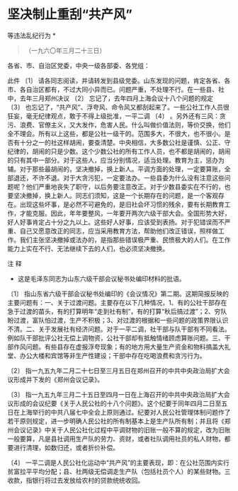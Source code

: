 #  坚决制止重刮“共产风”  
等违法乱纪行为  *

> （一九六〇年三月二十三日）

各省、市、自治区党委，中央一级各部委、各党组：

此件  〔1〕
请各同志阅读，并请转发到县级党委。山东发现的问题，肯定各省、各市、各自治区都有，不过大同小异而已。问题严重，不处理不行。在一些县、社中，去年三月郑州决议
〔2〕  忘记了，去年四月上海会议十八个问题的规定  〔3〕
也忘记了，“共产风”、浮夸风、命令风又都刮起来了。一些公社工作人员很狂妄，毫无纪律观点，敢于不得上级批准，一平二调  〔4〕
。另外还有三风：贪污、浪费、官僚主义，又大发作，危害人民。什么叫做价值法则，等价交换，他们全不理会。所有以上这些，都是公社一级干的。范围多大，不很大，也不很小。是否有十分之一的社这样胡闹，要查清楚。中央相信，大多数公社是谨慎、公正、守纪律的，胡闹的只是少数。这个少数公社的所有工作人员，也不都是胡闹的，胡闹的只有其中一部分。对于这些人，应当分别情况，适当处理。教育为主，惩办为辅。对于那些最胡闹的，坚决撤掉，换上新人。平调方面的处理，一定要算账，全部退还，不许不退。对于大贪污犯，一定要法办。一些县委为什么没有注意这些问题呢？他们严重地丧失了职守，以后务要注意改正。对于少数县委实在不行的，也要坚决撤掉，换上新人。同志们须知，这是一个长期存在的问题，是一个客观存在。出现这些坏事，是必然不可避免的，是旧社会坏习惯的残余，要有长期教育工作，才能克服。因此，年年要整风，一年要开两次六级干部大会。全国形势大好，好人好事肯定占十分之九以上。这些好人好事，应该受到表扬。对于犯错误而不严重、自己又愿意改正的同志，应当采用教育方法，帮助他们改正错误，照样做工作。我们主张坚决撤掉或法办的，是指那些错误极严重、民愤极大的人们。在工作能力上实在不行、无法继续下去的人们，也必须坚决撤换。

注 释

*  这是毛泽东同志为山东六级干部会议秘书处编印材料的批语。 

〔1〕
指山东省六级干部会议秘书处编印的《会议情况》第二期。这期简报反映的主要问题有：一、关于过渡问题。主要存在以下几种情况，1、有的公社干部存在急于过渡的苗头，有的打算明年“走到社有制”，有的打算“秋后搞过渡”；2、穷队盼过渡，富队怕过渡，生产不积极；3、对过渡的根据和一些问题的政策界限认识不清。二、关于发展社有经济问题。对于一平二调，社干部与队干部有不同看法。例如队干部批评公社无偿上调物资，公社干部却有抵触情绪顾虑算账问题。三、干部作风问题。有些县存在虚报浮夸现象；有的地方用大量生产资金和物料搞盖大礼堂、办公大楼和宾馆等非生产性建设；干部中存在吃喝浪费和贪污行为。

〔2〕  指一九五九年二月二十七日至三月五日在郑州召开的中共中央政治局扩大会议形成并下发的《郑州会议记录》。

〔3〕
指一九五九年三月二十五日至四月一日在上海召开的中共中央政治局扩大会议形成的会议纪要《关于人民公社的十八个问题》。这个纪要于同年四月二日至五日在上海举行的中共八届七中全会上原则通过。纪要对人民公社管理体制问题作了若干原则规定，进一步明确人民公社的所有制基本上是生产队所有制；并且将《郑州会议记录》中关于人民公社化过程中平调财物的旧账一般不算的规定，改为旧账一般要算，凡是县社调用生产队的劳力、资财，或者社队调用社员的私人财物，都要进行清理，如数归还，或者折价补偿。

〔4〕
一平二调是人民公社化运动中“共产风”的主要表现，即：在公社范围内实行贫富拉平平均分配；县、社两级无偿调走生产队（包括社员个人）的某些财物。三收款，指银行将过去发放给农村的贷款统统收回。

  


